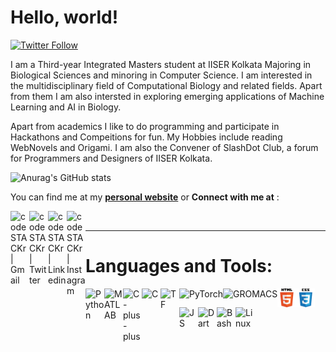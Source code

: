 # Hello, world!

[![Twitter Follow](https://img.shields.io/twitter/follow/abhayK6264?color=1DA1F2&logo=twitter&style=for-the-badge)](https://twitter.com/intent/follow?original_referer=https%3A%2F%2Fgithub.com%2FcodeSTACKr&screen_name=abhayK6264)

I am a Third-year Integrated Masters student at IISER Kolkata Majoring in Biological Sciences and minoring in Computer Science. I am interested in the multidisciplinary field of Computational Biology and related fields. Apart from them I am also intersted in exploring emerging applications of Machine Learning and AI in Biology. 

Apart from academics I like to do programming and participate in Hackathons and Compeitions for fun. My Hobbies include reading WebNovels and Origami. I am also the Convener of SlashDot Club, a forum for Programmers and Designers of IISER Kolkata.


![Anurag's GitHub stats](https://github-readme-stats.vercel.app/api?username=ak6263&show_icons=true&theme=cobalt)

You can find me at my [**personal website**][website] or **Connect with me at** :

[<img align="left" alt="codeSTACKr | Gmail" width="30px" src="https://upload.wikimedia.org/wikipedia/commons/7/7e/Gmail_icon_%282020%29.svg" />][gmail] 
[<img align="left" alt="codeSTACKr | Twitter" width="30px" src="https://upload.wikimedia.org/wikipedia/sco/9/9f/Twitter_bird_logo_2012.svg" />][twitter] 
[<img align="left" alt="codeSTACKr | Linkedin" width="30px" src="https://upload.wikimedia.org/wikipedia/commons/thumb/c/ca/LinkedIn_logo_initials.png/240px-LinkedIn_logo_initials.png" />][linkedin]
[<img align="left" alt="codeSTACKr | Instagram" width="30px" src="https://upload.wikimedia.org/wikipedia/commons/e/e7/Instagram_logo_2016.svg" />][instagram]

<br/>

---

# Languages and Tools:

[<img align="left" alt="Python" width="30px" src="https://upload.wikimedia.org/wikipedia/commons/c/c3/Python-logo-notext.svg" />][python]
[<img align="left" alt="MATLAB" width="30px" src="https://upload.wikimedia.org/wikipedia/commons/2/21/Matlab_Logo.png" />][matlab]
[<img align="left" alt="C-plus-plus" width="30px" src="https://upload.wikimedia.org/wikipedia/commons/1/18/ISO_C%2B%2B_Logo.svg" />][c++]
[<img align="left" alt="C" width="30px" src="https://upload.wikimedia.org/wikipedia/commons/1/18/C_Programming_Language.svg" />][c]
[<img align="left" alt="TF" width="30px" src="https://symbols.getvecta.com/stencil_97/43_tensorflow-icon.07309df606.svg" />][tensorflow]
[<img align="left" alt="PyTorch" height="30px" src="https://symbols.getvecta.com/stencil_92/77_pytorch-icon.1c19d88dac.svg" />][pytorch]
[<img align="left" alt="GROMACS" height="30px" src="https://upload.wikimedia.org/wikipedia/commons/5/52/GROMACS_logo.png" />][gromacs]
[<img align="left" alt="HTML5" width="30px" src="https://raw.githubusercontent.com/github/explore/80688e429a7d4ef2fca1e82350fe8e3517d3494d/topics/html/html.png" />][html]
[<img align="left" alt="CSS3" width="30px" src="https://raw.githubusercontent.com/github/explore/80688e429a7d4ef2fca1e82350fe8e3517d3494d/topics/css/css.png" />][css]
[<img align="left" alt="JS" width="30px" src="https://upload.wikimedia.org/wikipedia/commons/6/6a/JavaScript-logo.png" />][js]
[<img align="left" alt="Dart" width="30px" src="https://upload.wikimedia.org/wikipedia/commons/7/7e/Dart-logo.png" />][dart]
[<img align="left" alt="Bash" width="30px" src="https://upload.wikimedia.org/wikipedia/commons/4/4b/Bash_Logo_Colored.svg" />][bash]
[<img align="left" alt="Linux" width="30px" src="https://upload.wikimedia.org/wikipedia/commons/3/35/Tux.svg" />][linux]


[website]: ak6263.github.io
[gmail]: mailto:abhaykshirsagar01@gmail.com
[twitter]: https://twitter.com/abhayK6264
[instagram]: https://www.instagram.com/abhay.kshirsagar.3975/
[linkedin]: https://www.linkedin.com/in/abhay-kshirsagar-2bn2b/
[python]: https://www.python.org/
[vscode]: https://code.visualstudio.com/
[html]: https://html.com/
[css]: https://en.wikipedia.org/wiki/CSS
[matlab]: https://in.mathworks.com/
[c]: https://www.cprogramming.com/
[c++]: https://www.cplusplus.com/
[bash]: https://www.gnu.org/software/bash/
[gromacs]: https://www.gromacs.org/
[linux]: https://www.linux.org/
[gnuplot]: http://www.gnuplot.info/
[imagej]: https://imagej.net/software/imagej/
[origin]: https://www.originlab.com/
[js]: https://www.javascript.com/
[dart]: https://dart.dev/
[tensorflow]: https://www.tensorflow.org/
[pytorch]: https://pytorch.org/
